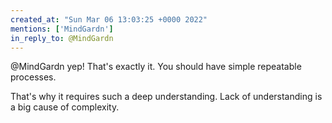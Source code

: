 ```yaml
---
created_at: "Sun Mar 06 13:03:25 +0000 2022"
mentions: ['MindGardn']
in_reply_to: @MindGardn
---
```


@MindGardn yep! That's exactly it. You should have simple repeatable processes.

That's why it requires such a deep understanding. Lack of understanding is a big cause of complexity.